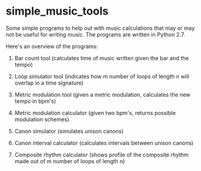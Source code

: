 # simple_music_tools
Some simple programs to help out with music calculations that may or may not be useful for writing music. The programs are written in Python 2.7.

Here's an overview of the programs:

1) Bar count tool (calculates time of music written given the bar and the tempo)

2) Loop simulator tool (indicates how m number of loops of length n will overlap in a time signature)

3) Metric modulation tool (given a metric modulation, calculates the new tempo in bpm's)

4) Metric modulation calculator (given two bpm's, returns possible modulation schemes)

5) Canon simulator (simulates unison canons)

6) Canon interval calculator (calculates intervals between unison canons)

7) Composite rhythm calculator (shows profile of the composite rhythm made out of m number of loops of length n)



